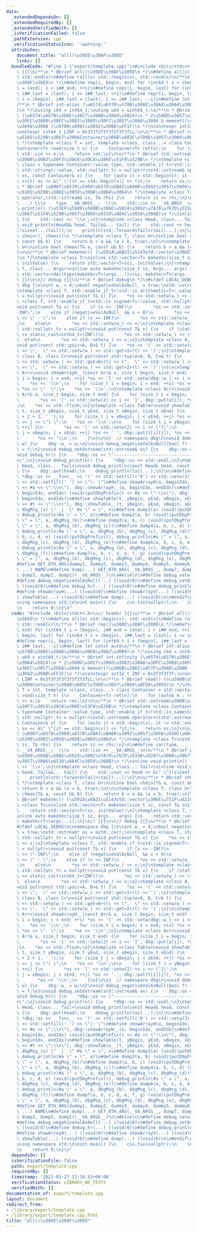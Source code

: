 ```yaml
---
data:
  _extendedDependsOn: []
  _extendedRequiredBy: []
  _extendedVerifiedWith: []
  _isVerificationFailed: false
  _pathExtension: cpp
  _verificationStatusIcon: ':warning:'
  attributes:
    document_title: "all()\u30DE\u30AF\u30ED"
    links: []
  bundledCode: "#line 1 \"export/template.cpp\"\n#include <bits/stdc++.h>\n// header\
    \ {{{\n/**\n * @brief all()\u30DE\u30AF\u30ED\n */\n#define all(x) std::begin(x),\
    \ std::end(x)\n#define rall(x) std::rbegin(x), std::rend(x)\n/**\n * @brief rep()\u30DE\
    \u30AF\u30ED\n */\n#define rep(i, begin, end) for (int64_t i = (begin), i##_end\
    \ = (end); i < i##_end; ++i)\n#define repc(i, begin, last) for (int64_t i = (begin),\
    \ i##_last = (last); i <= i##_last; ++i)\n#define repr(i, begin, last) for (int64_t\
    \ i = (begin), i##_last = (last); i >= i##_last; --i)\n#define let const auto\n\
    /**\n * @brief int-alias (\u6574\u6570\u578B\u306E\u30A8\u30A4\u30EA\u30A2\u30B9\
    )\n */\nusing i64 = int64_t;\nusing u64 = uint64_t;\n/**\n * @brief int-infinity\
    \ (\u6574\u6570\u306E\u30C7\u30AB\u30A4\u5024)\n * 2\u500D\u3057\u3066\u3082\u30AA\
    \u30FC\u30D0\u30FC\u30D5\u30ED\u30FC\u3057\u306A\u3044 & memset()\u306B\u3082\u4F7F\
    \u3048\u308B (\u9700\u8981\u3042\u308B\uFF1F)\n */\nconstexpr int32_t INF = 0x3f3f3f3f;\n\
    constexpr int64_t LINF = 0x3f3f3f3f3f3f3f3fLL;\n\n/**\n * @brief read() (n\u500B\
    \u5165\u529B\u3057\u3066Container\u306B\u683C\u7D0D\u3057\u3066\u8FD4\u3059)\n\
    \ */\ntemplate <class T = int, template <class, class...> class Container = std::vector>\n\
    Container<T> read(size_t n) {\n    Container<T> ret(n);\n    for (auto& e : ret)\
    \ std::cin >> e;\n    return ret;\n}\n\n/**\n * @brief std::ostream\u306B\u3088\
    \u308B\u30B3\u30F3\u30C6\u30CA\u306E\u51FA\u529B\n */\ntemplate <class Container,\
    \ class = typename Container::value_type, std::enable_if_t<!std::is_same<Container,\
    \ std::string>::value, std::nullptr_t> = nullptr>\nstd::ostream& operator<<(std::ostream&\
    \ os, const Container& v) {\n    for (auto it = std::begin(v); it != std::end(v);\
    \ ++it) os << &\" \"[it == std::begin(v)] << *it;\n    return os;\n}\n\n/**\n\
    \ * @brief \u8907\u6570\u5909\u6570\u5BA3\u8A00\u3092\u3057\u3066\u540C\u6642\u306B\
    \u5165\u529B\u3082\u3059\u308B\u3084\u3064\n */\ntemplate <class T>\nstd::istream&\
    \ operator,(std::istream& is, T& rhs) {\n    return is >> rhs;\n}\n\n#define var(type,\
    \ ...) \\\n    type __VA_ARGS__;  \\\n    std::cin >> __VA_ARGS__\n\n/**\n * @brief\
    \ println() (\u53EF\u5909\u500B\u306E\u5024\u3092\u7A7A\u767D\u533A\u5207\u308A\
    \u3067\u51FA\u529B\u3057\u3066\u6539\u884C\u3059\u308B)\n */\ninline void println()\
    \ {\n    std::cout << '\\n';\n}\ntemplate <class Head, class... Tail>\ninline\
    \ void println(Head&& head, Tail&&... tail) {\n    std::cout << head << &\" \"\
    [!sizeof...(tail)];\n    println(std::forward<Tail>(tail)...);\n}\n\n/**\n * @brief\
    \ chmin(), chmax()\n */\ntemplate <class T, class U>\ninline bool chmin(T& a,\
    \ const U& b) {\n    return b < a && (a = b, true);\n}\n\ntemplate <class T, class\
    \ U>\ninline bool chmax(T& a, const U& b) {\n    return b > a && (a = b, true);\n\
    }\n\n/**\n * @brief makeVec() (\u591A\u6B21\u5143std::vector\u306E\u751F\u6210\
    )\n */\ntemplate <class T>\ninline std::vector<T> makeVec(size_t sz, const T&\
    \ initValue) {\n    return std::vector<T>(sz, initValue);\n}\ntemplate <class\
    \ T, class... Args>\ninline auto makeVec(size_t sz, Args... args) {\n    return\
    \ std::vector<decltype(makeVec<T>(args...))>(sz, makeVec<T>(args...));\n}\n//\
    \ }}}\n\n// debug {{{\n/**\n * @brief Debug\n */\n#ifdef LOCAL_DEBUG\n\nnamespace\
    \ dbg {\n\nint w_ = 4;\nbool negativeValAsNull_ = true;\nstd::ostream* os = &std::cerr;\n\
    \ntemplate <class T, std::enable_if_t<!std::is_arithmetic<T>::value, std::nullptr_t>\
    \ = nullptr>\nvoid put(const T& x) {\n    *os << std::setw(w_) << x;\n}\ntemplate\
    \ <class T, std::enable_if_t<std::is_signed<T>::value, std::nullptr_t> = nullptr>\n\
    void put(const T& x) {\n    if (x <= -INF)\n        *os << std::setw(w_) << \"\
    -INF\";\n    else if (negativeValAsNull_ && x < 0)\n        *os << std::setw(w_)\
    \ << \" - \";\n    else if (x >= INF)\n        *os << std::setw(w_) << \"INF\"\
    ;\n    else\n        *os << std::setw(w_) << x;\n}\ntemplate <class T, std::enable_if_t<std::is_unsigned<T>::value,\
    \ std::nullptr_t> = nullptr>\nvoid put(const T& x) {\n    if (static_cast<int64_t>(x)\
    \ >= static_cast<int64_t>(INF))\n        *os << std::setw(w_) << \"INF\";\n  \
    \  else\n        *os << std::setw(w_) << x;\n}\ntemplate <class A, class B>\n\
    void put(const std::pair<A, B>& t) {\n    *os << '(' << std::setw(w_) << std::get<0>(t)\
    \ << \",  \" << std::setw(w_) << std::get<1>(t) << ')';\n}\ntemplate <class A,\
    \ class B, class C>\nvoid put(const std::tuple<A, B, C>& t) {\n    *os << '('\
    \ << std::setw(w_) << std::get<0>(t) << \",  \" << std::setw(w_) << std::get<1>(t)\
    \ << \",  \" << std::setw(w_) << std::get<2>(t) << ')';\n}\n\ntemplate <class\
    \ Arr>\nvoid showArrayH__(const Arr& a, size_t begin, size_t end) {\n    for (size_t\
    \ i = begin; i < end; ++i) *os << '[' << std::setw(dbg::w_) << i << \"] \";\n\
    \    *os << '\\n';\n    for (size_t i = begin; i < end; ++i) *os << ' ', dbg::put(a[i]),\
    \ *os << \"  \";\n    *os << '\\n';\n}\ntemplate <class Arr>\nvoid showArrayV__(const\
    \ Arr& a, size_t begin, size_t end) {\n    for (size_t i = begin; i < end; ++i)\n\
    \        *os << '[' << std::setw(2) << i << ']', dbg::put(a[i]), *os << \"\\n\"\
    ;\n    *os << std::flush;\n}\ntemplate <class Table>\nvoid showTable__(const Table&\
    \ t, size_t yBegin, size_t yEnd, size_t xBegin, size_t xEnd) {\n    *os << std::string(1\
    \ + 2 + 1, ' ');\n    for (size_t j = xBegin; j < xEnd; ++j) *os << '[' << std::setw(dbg::w_)\
    \ << j << \"] \";\n    *os << '\\n';\n\n    for (size_t i = yBegin; i < yEnd;\
    \ ++i) {\n        *os << '[' << std::setw(2) << i << \"]\";\n        for (size_t\
    \ j = xBegin; j < xEnd; ++j) *os << ' ', dbg::put(t[i][j]), *os << \"  \";\n \
    \       *os << '\\n';\n    }\n}\n\n}  // namespace dbg\n\nvoid debug_setw(int\
    \ w) {\n    dbg::w_ = w;\n}\nvoid debug_negativeValAsNull(bool f) {\n    dbg::negativeValAsNull_\
    \ = f;\n}\nvoid debug_setOstream(std::ostream& os) {\n    dbg::os = &os;\n}\n\
    void debug_hr() {\n    *dbg::os << \"----------------------------------------------------------------------\\\
    n\";\n}\nvoid debug_println() {\n    *dbg::os << std::endl;\n}\ntemplate <class\
    \ Head, class... Tail>\nvoid debug_println(const Head& head, const Tail&... tail)\
    \ {\n    dbg::put(head);\n    debug_println(tail...);\n}\n\n#define putDbgPrefix()\
    \ *dbg::os << __func__ << '(' << std::setfill('0') << std::setw(3) << __LINE__\
    \ << std::setfill(' ') << \"): \"\n#define showArrayH(a, beginIdx, endIdx) (void)(putDbgPrefix()\
    \ << #a << \":\\n\"), dbg::showArrayH__(a, beginIdx, endIdx)\n#define showArrayV(a,\
    \ beginIdx, endIdx) (void)(putDbgPrefix() << #a << \":\\n\"), dbg::showArrayV__(a,\
    \ beginIdx, endIdx)\n#define showTable(t, yBegin, yEnd, xBegin, xEnd) (void)(putDbgPrefix()\
    \ << #t << \":\\n\"), dbg::showTable__(t, yBegin, yEnd, xBegin, xEnd)\n#define\
    \ dbgMsg_(x) \"  |  \" #x \" = \", x\n#define dump1(a) (void)(putDbgPrefix()),\
    \ debug_println(#a \" = \", a)\n#define dump2(a, b) (void)(putDbgPrefix()), debug_println(#a\
    \ \" = \", a, dbgMsg_(b))\n#define dump3(a, b, c) (void)(putDbgPrefix()), debug_println(#a\
    \ \" = \", a, dbgMsg_(b), dbgMsg_(c))\n#define dump4(a, b, c, d) (void)(putDbgPrefix()),\
    \ debug_println(#a \" = \", a, dbgMsg_(b), dbgMsg_(c), dbgMsg_(d))\n#define dump5(a,\
    \ b, c, d, e) (void)(putDbgPrefix()), debug_println(#a \" = \", a, dbgMsg_(b),\
    \ dbgMsg_(c), dbgMsg_(d), dbgMsg_(e))\n#define dump6(a, b, c, d, e, f) (void)(putDbgPrefix()),\
    \ debug_println(#a \" = \", a, dbgMsg_(b), dbgMsg_(c), dbgMsg_(d), dbgMsg_(e),\
    \ dbgMsg_(f))\n#define dump7(a, b, c, d, e, f, g) (void)(putDbgPrefix()), debug_println(#a\
    \ \" = \", a, dbgMsg_(b), dbgMsg_(c), dbgMsg_(d), dbgMsg_(e), dbgMsg_(f), dbgMsg_(g))\n\
    #define GET_8TH_ARG(dummy1, dummy2, dummy3, dummy4, dummy5, dummy6, dumy7, NAME,\
    \ ...) NAME\n#define dump(...) GET_8TH_ARG(__VA_ARGS__, dump7, dump6, dump5, dump4,\
    \ dump3, dump2, dump1)(__VA_ARGS__)\n\n#else\n\n#define debug_setw(...) ((void)0)\n\
    #define debug_negativeValAsNull(...) ((void)0)\n#define debug_setOstream(...)\
    \ ((void)0)\n#define debug_hr(...) ((void)0)\n#define debug_println(...) ((void)0)\n\
    #define showArrayH(...) ((void)0)\n#define showArrayV(...) ((void)0)\n#define\
    \ showTable(...) ((void)0)\n#define dump(...) ((void)0)\n\n#endif\n// }}}\n\n\
    using namespace std;\n\nint main() {\n    cin.tie(nullptr);\n    ios_base::sync_with_stdio(false);\n\
    \n    return 0;\n}\n"
  code: "#include <bits/stdc++.h>\n// header {{{\n/**\n * @brief all()\u30DE\u30AF\
    \u30ED\n */\n#define all(x) std::begin(x), std::end(x)\n#define rall(x) std::rbegin(x),\
    \ std::rend(x)\n/**\n * @brief rep()\u30DE\u30AF\u30ED\n */\n#define rep(i, begin,\
    \ end) for (int64_t i = (begin), i##_end = (end); i < i##_end; ++i)\n#define repc(i,\
    \ begin, last) for (int64_t i = (begin), i##_last = (last); i <= i##_last; ++i)\n\
    #define repr(i, begin, last) for (int64_t i = (begin), i##_last = (last); i >=\
    \ i##_last; --i)\n#define let const auto\n/**\n * @brief int-alias (\u6574\u6570\
    \u578B\u306E\u30A8\u30A4\u30EA\u30A2\u30B9)\n */\nusing i64 = int64_t;\nusing\
    \ u64 = uint64_t;\n/**\n * @brief int-infinity (\u6574\u6570\u306E\u30C7\u30AB\
    \u30A4\u5024)\n * 2\u500D\u3057\u3066\u3082\u30AA\u30FC\u30D0\u30FC\u30D5\u30ED\
    \u30FC\u3057\u306A\u3044 & memset()\u306B\u3082\u4F7F\u3048\u308B (\u9700\u8981\
    \u3042\u308B\uFF1F)\n */\nconstexpr int32_t INF = 0x3f3f3f3f;\nconstexpr int64_t\
    \ LINF = 0x3f3f3f3f3f3f3f3fLL;\n\n/**\n * @brief read() (n\u500B\u5165\u529B\u3057\
    \u3066Container\u306B\u683C\u7D0D\u3057\u3066\u8FD4\u3059)\n */\ntemplate <class\
    \ T = int, template <class, class...> class Container = std::vector>\nContainer<T>\
    \ read(size_t n) {\n    Container<T> ret(n);\n    for (auto& e : ret) std::cin\
    \ >> e;\n    return ret;\n}\n\n/**\n * @brief std::ostream\u306B\u3088\u308B\u30B3\
    \u30F3\u30C6\u30CA\u306E\u51FA\u529B\n */\ntemplate <class Container, class =\
    \ typename Container::value_type, std::enable_if_t<!std::is_same<Container, std::string>::value,\
    \ std::nullptr_t> = nullptr>\nstd::ostream& operator<<(std::ostream& os, const\
    \ Container& v) {\n    for (auto it = std::begin(v); it != std::end(v); ++it)\
    \ os << &\" \"[it == std::begin(v)] << *it;\n    return os;\n}\n\n/**\n * @brief\
    \ \u8907\u6570\u5909\u6570\u5BA3\u8A00\u3092\u3057\u3066\u540C\u6642\u306B\u5165\
    \u529B\u3082\u3059\u308B\u3084\u3064\n */\ntemplate <class T>\nstd::istream& operator,(std::istream&\
    \ is, T& rhs) {\n    return is >> rhs;\n}\n\n#define var(type, ...) \\\n    type\
    \ __VA_ARGS__;  \\\n    std::cin >> __VA_ARGS__\n\n/**\n * @brief println() (\u53EF\
    \u5909\u500B\u306E\u5024\u3092\u7A7A\u767D\u533A\u5207\u308A\u3067\u51FA\u529B\
    \u3057\u3066\u6539\u884C\u3059\u308B)\n */\ninline void println() {\n    std::cout\
    \ << '\\n';\n}\ntemplate <class Head, class... Tail>\ninline void println(Head&&\
    \ head, Tail&&... tail) {\n    std::cout << head << &\" \"[!sizeof...(tail)];\n\
    \    println(std::forward<Tail>(tail)...);\n}\n\n/**\n * @brief chmin(), chmax()\n\
    \ */\ntemplate <class T, class U>\ninline bool chmin(T& a, const U& b) {\n   \
    \ return b < a && (a = b, true);\n}\n\ntemplate <class T, class U>\ninline bool\
    \ chmax(T& a, const U& b) {\n    return b > a && (a = b, true);\n}\n\n/**\n *\
    \ @brief makeVec() (\u591A\u6B21\u5143std::vector\u306E\u751F\u6210)\n */\ntemplate\
    \ <class T>\ninline std::vector<T> makeVec(size_t sz, const T& initValue) {\n\
    \    return std::vector<T>(sz, initValue);\n}\ntemplate <class T, class... Args>\n\
    inline auto makeVec(size_t sz, Args... args) {\n    return std::vector<decltype(makeVec<T>(args...))>(sz,\
    \ makeVec<T>(args...));\n}\n// }}}\n\n// debug {{{\n/**\n * @brief Debug\n */\n\
    #ifdef LOCAL_DEBUG\n\nnamespace dbg {\n\nint w_ = 4;\nbool negativeValAsNull_\
    \ = true;\nstd::ostream* os = &std::cerr;\n\ntemplate <class T, std::enable_if_t<!std::is_arithmetic<T>::value,\
    \ std::nullptr_t> = nullptr>\nvoid put(const T& x) {\n    *os << std::setw(w_)\
    \ << x;\n}\ntemplate <class T, std::enable_if_t<std::is_signed<T>::value, std::nullptr_t>\
    \ = nullptr>\nvoid put(const T& x) {\n    if (x <= -INF)\n        *os << std::setw(w_)\
    \ << \"-INF\";\n    else if (negativeValAsNull_ && x < 0)\n        *os << std::setw(w_)\
    \ << \" - \";\n    else if (x >= INF)\n        *os << std::setw(w_) << \"INF\"\
    ;\n    else\n        *os << std::setw(w_) << x;\n}\ntemplate <class T, std::enable_if_t<std::is_unsigned<T>::value,\
    \ std::nullptr_t> = nullptr>\nvoid put(const T& x) {\n    if (static_cast<int64_t>(x)\
    \ >= static_cast<int64_t>(INF))\n        *os << std::setw(w_) << \"INF\";\n  \
    \  else\n        *os << std::setw(w_) << x;\n}\ntemplate <class A, class B>\n\
    void put(const std::pair<A, B>& t) {\n    *os << '(' << std::setw(w_) << std::get<0>(t)\
    \ << \",  \" << std::setw(w_) << std::get<1>(t) << ')';\n}\ntemplate <class A,\
    \ class B, class C>\nvoid put(const std::tuple<A, B, C>& t) {\n    *os << '('\
    \ << std::setw(w_) << std::get<0>(t) << \",  \" << std::setw(w_) << std::get<1>(t)\
    \ << \",  \" << std::setw(w_) << std::get<2>(t) << ')';\n}\n\ntemplate <class\
    \ Arr>\nvoid showArrayH__(const Arr& a, size_t begin, size_t end) {\n    for (size_t\
    \ i = begin; i < end; ++i) *os << '[' << std::setw(dbg::w_) << i << \"] \";\n\
    \    *os << '\\n';\n    for (size_t i = begin; i < end; ++i) *os << ' ', dbg::put(a[i]),\
    \ *os << \"  \";\n    *os << '\\n';\n}\ntemplate <class Arr>\nvoid showArrayV__(const\
    \ Arr& a, size_t begin, size_t end) {\n    for (size_t i = begin; i < end; ++i)\n\
    \        *os << '[' << std::setw(2) << i << ']', dbg::put(a[i]), *os << \"\\n\"\
    ;\n    *os << std::flush;\n}\ntemplate <class Table>\nvoid showTable__(const Table&\
    \ t, size_t yBegin, size_t yEnd, size_t xBegin, size_t xEnd) {\n    *os << std::string(1\
    \ + 2 + 1, ' ');\n    for (size_t j = xBegin; j < xEnd; ++j) *os << '[' << std::setw(dbg::w_)\
    \ << j << \"] \";\n    *os << '\\n';\n\n    for (size_t i = yBegin; i < yEnd;\
    \ ++i) {\n        *os << '[' << std::setw(2) << i << \"]\";\n        for (size_t\
    \ j = xBegin; j < xEnd; ++j) *os << ' ', dbg::put(t[i][j]), *os << \"  \";\n \
    \       *os << '\\n';\n    }\n}\n\n}  // namespace dbg\n\nvoid debug_setw(int\
    \ w) {\n    dbg::w_ = w;\n}\nvoid debug_negativeValAsNull(bool f) {\n    dbg::negativeValAsNull_\
    \ = f;\n}\nvoid debug_setOstream(std::ostream& os) {\n    dbg::os = &os;\n}\n\
    void debug_hr() {\n    *dbg::os << \"----------------------------------------------------------------------\\\
    n\";\n}\nvoid debug_println() {\n    *dbg::os << std::endl;\n}\ntemplate <class\
    \ Head, class... Tail>\nvoid debug_println(const Head& head, const Tail&... tail)\
    \ {\n    dbg::put(head);\n    debug_println(tail...);\n}\n\n#define putDbgPrefix()\
    \ *dbg::os << __func__ << '(' << std::setfill('0') << std::setw(3) << __LINE__\
    \ << std::setfill(' ') << \"): \"\n#define showArrayH(a, beginIdx, endIdx) (void)(putDbgPrefix()\
    \ << #a << \":\\n\"), dbg::showArrayH__(a, beginIdx, endIdx)\n#define showArrayV(a,\
    \ beginIdx, endIdx) (void)(putDbgPrefix() << #a << \":\\n\"), dbg::showArrayV__(a,\
    \ beginIdx, endIdx)\n#define showTable(t, yBegin, yEnd, xBegin, xEnd) (void)(putDbgPrefix()\
    \ << #t << \":\\n\"), dbg::showTable__(t, yBegin, yEnd, xBegin, xEnd)\n#define\
    \ dbgMsg_(x) \"  |  \" #x \" = \", x\n#define dump1(a) (void)(putDbgPrefix()),\
    \ debug_println(#a \" = \", a)\n#define dump2(a, b) (void)(putDbgPrefix()), debug_println(#a\
    \ \" = \", a, dbgMsg_(b))\n#define dump3(a, b, c) (void)(putDbgPrefix()), debug_println(#a\
    \ \" = \", a, dbgMsg_(b), dbgMsg_(c))\n#define dump4(a, b, c, d) (void)(putDbgPrefix()),\
    \ debug_println(#a \" = \", a, dbgMsg_(b), dbgMsg_(c), dbgMsg_(d))\n#define dump5(a,\
    \ b, c, d, e) (void)(putDbgPrefix()), debug_println(#a \" = \", a, dbgMsg_(b),\
    \ dbgMsg_(c), dbgMsg_(d), dbgMsg_(e))\n#define dump6(a, b, c, d, e, f) (void)(putDbgPrefix()),\
    \ debug_println(#a \" = \", a, dbgMsg_(b), dbgMsg_(c), dbgMsg_(d), dbgMsg_(e),\
    \ dbgMsg_(f))\n#define dump7(a, b, c, d, e, f, g) (void)(putDbgPrefix()), debug_println(#a\
    \ \" = \", a, dbgMsg_(b), dbgMsg_(c), dbgMsg_(d), dbgMsg_(e), dbgMsg_(f), dbgMsg_(g))\n\
    #define GET_8TH_ARG(dummy1, dummy2, dummy3, dummy4, dummy5, dummy6, dumy7, NAME,\
    \ ...) NAME\n#define dump(...) GET_8TH_ARG(__VA_ARGS__, dump7, dump6, dump5, dump4,\
    \ dump3, dump2, dump1)(__VA_ARGS__)\n\n#else\n\n#define debug_setw(...) ((void)0)\n\
    #define debug_negativeValAsNull(...) ((void)0)\n#define debug_setOstream(...)\
    \ ((void)0)\n#define debug_hr(...) ((void)0)\n#define debug_println(...) ((void)0)\n\
    #define showArrayH(...) ((void)0)\n#define showArrayV(...) ((void)0)\n#define\
    \ showTable(...) ((void)0)\n#define dump(...) ((void)0)\n\n#endif\n// }}}\n\n\
    using namespace std;\n\nint main() {\n    cin.tie(nullptr);\n    ios_base::sync_with_stdio(false);\n\
    \n    return 0;\n}\n"
  dependsOn: []
  isVerificationFile: false
  path: export/template.cpp
  requiredBy: []
  timestamp: '2021-03-27 13:16:51+00:00'
  verificationStatus: LIBRARY_NO_TESTS
  verifiedWith: []
documentation_of: export/template.cpp
layout: document
redirect_from:
- /library/export/template.cpp
- /library/export/template.cpp.html
title: "all()\u30DE\u30AF\u30ED"
---
```

